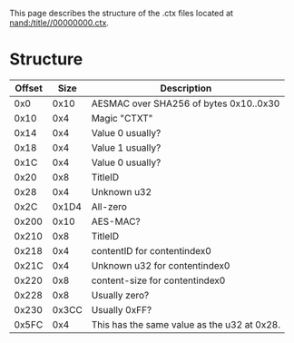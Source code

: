This page describes the structure of the .ctx files located at
[nand:/title/<titlepath>/00000000.ctx](Title_Data_Structure "wikilink").

# Structure

| Offset | Size  | Description                                 |
|--------|-------|---------------------------------------------|
| 0x0    | 0x10  | AESMAC over SHA256 of bytes 0x10..0x30      |
| 0x10   | 0x4   | Magic "CTXT"                                |
| 0x14   | 0x4   | Value 0 usually?                            |
| 0x18   | 0x4   | Value 1 usually?                            |
| 0x1C   | 0x4   | Value 0 usually?                            |
| 0x20   | 0x8   | TitleID                                     |
| 0x28   | 0x4   | Unknown u32                                 |
| 0x2C   | 0x1D4 | All-zero                                    |
| 0x200  | 0x10  | AES-MAC?                                    |
| 0x210  | 0x8   | TitleID                                     |
| 0x218  | 0x4   | contentID for contentindex0                 |
| 0x21C  | 0x4   | Unknown u32 for contentindex0               |
| 0x220  | 0x8   | content-size for contentindex0              |
| 0x228  | 0x8   | Usually zero?                               |
| 0x230  | 0x3CC | Usually 0xFF?                               |
| 0x5FC  | 0x4   | This has the same value as the u32 at 0x28. |